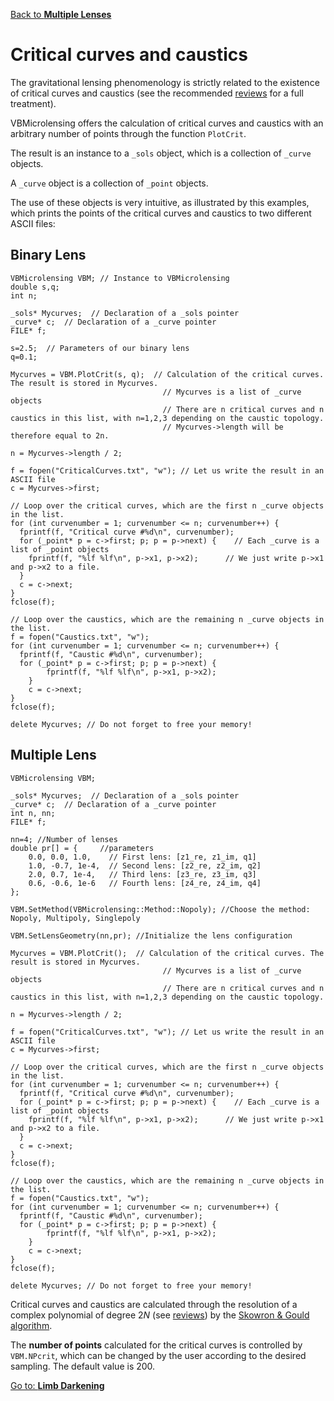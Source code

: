 [Back to **Multiple Lenses**](MultipleLenses.md)

# Critical curves and caustics

The gravitational lensing phenomenology is strictly related to the existence of critical curves and caustics (see the recommended [reviews](reviews.md) for a full treatment).

VBMicrolensing offers the calculation of critical curves and caustics with an arbitrary number of points through the function ```PlotCrit```.

The result is an instance to a ```_sols``` object, which is a collection of ```_curve``` objects.

A ```_curve``` object is a collection of ```_point``` objects. 

The use of these objects is very intuitive, as illustrated by this examples, which prints the points of the critical curves and caustics to two different ASCII files:

## Binary Lens

```
VBMicrolensing VBM; // Instance to VBMicrolensing
double s,q;
int n;

_sols* Mycurves;  // Declaration of a _sols pointer
_curve* c;  // Declaration of a _curve pointer
FILE* f;

s=2.5;  // Parameters of our binary lens
q=0.1;

Mycurves = VBM.PlotCrit(s, q);  // Calculation of the critical curves. The result is stored in Mycurves.
                                  // Mycurves is a list of _curve objects
                                  // There are n critical curves and n caustics in this list, with n=1,2,3 depending on the caustic topology.
                                  // Mycurves->length will be therefore equal to 2n.

n = Mycurves->length / 2;

f = fopen("CriticalCurves.txt", "w"); // Let us write the result in an ASCII file
c = Mycurves->first;

// Loop over the critical curves, which are the first n _curve objects in the list.
for (int curvenumber = 1; curvenumber <= n; curvenumber++) {  
  fprintf(f, "Critical curve #%d\n", curvenumber);
  for (_point* p = c->first; p; p = p->next) {    // Each _curve is a list of _point objects
    fprintf(f, "%lf %lf\n", p->x1, p->x2);      // We just write p->x1 and p->x2 to a file.
  }
  c = c->next;
}
fclose(f);

// Loop over the caustics, which are the remaining n _curve objects in the list.
f = fopen("Caustics.txt", "w");
for (int curvenumber = 1; curvenumber <= n; curvenumber++) {
  fprintf(f, "Caustic #%d\n", curvenumber);
  for (_point* p = c->first; p; p = p->next) {
		fprintf(f, "%lf %lf\n", p->x1, p->x2);
	}
	c = c->next;
}
fclose(f);

delete Mycurves; // Do not forget to free your memory!
```
## Multiple Lens

```
VBMicrolensing VBM;

_sols* Mycurves;  // Declaration of a _sols pointer
_curve* c;  // Declaration of a _curve pointer
int n, nn;  
FILE* f;

nn=4; //Number of lenses
double pr[] = {     //parameters
    0.0, 0.0, 1.0,    // First lens: [z1_re, z1_im, q1]
    1.0, -0.7, 1e-4,  // Second lens: [z2_re, z2_im, q2]
    2.0, 0.7, 1e-4,   // Third lens: [z3_re, z3_im, q3]
    0.6, -0.6, 1e-6   // Fourth lens: [z4_re, z4_im, q4]
};

VBM.SetMethod(VBMicrolensing::Method::Nopoly); //Choose the method: Nopoly, Multipoly, Singlepoly

VBM.SetLensGeometry(nn,pr); //Initialize the lens configuration

Mycurves = VBM.PlotCrit();  // Calculation of the critical curves. The result is stored in Mycurves.
                                  // Mycurves is a list of _curve objects
                                  // There are n critical curves and n caustics in this list, with n=1,2,3 depending on the caustic topology.

n = Mycurves->length / 2;

f = fopen("CriticalCurves.txt", "w"); // Let us write the result in an ASCII file
c = Mycurves->first;

// Loop over the critical curves, which are the first n _curve objects in the list.
for (int curvenumber = 1; curvenumber <= n; curvenumber++) {  
  fprintf(f, "Critical curve #%d\n", curvenumber);
  for (_point* p = c->first; p; p = p->next) {    // Each _curve is a list of _point objects
    fprintf(f, "%lf %lf\n", p->x1, p->x2);      // We just write p->x1 and p->x2 to a file.
  }
  c = c->next;
}
fclose(f);

// Loop over the caustics, which are the remaining n _curve objects in the list.
f = fopen("Caustics.txt", "w");
for (int curvenumber = 1; curvenumber <= n; curvenumber++) {
  fprintf(f, "Caustic #%d\n", curvenumber);
  for (_point* p = c->first; p; p = p->next) {
		fprintf(f, "%lf %lf\n", p->x1, p->x2);
	}
	c = c->next;
}
fclose(f);

delete Mycurves; // Do not forget to free your memory!
```

Critical curves and caustics are calculated through the resolution of a complex polynomial of degree $2N$ (see [reviews](reviews.md)) by the [Skowron & Gould algorithm](http://www.astrouw.edu.pl/~jskowron/cmplx_roots_sg/). 

The **number of points** calculated for the critical curves is controlled by ```VBM.NPcrit```, which can be changed by the user according to the desired sampling. The default value is 200.

[Go to: **Limb Darkening**](LimbDarkening.md)
